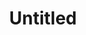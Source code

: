 ---
ee_id: '4461'
site: '1'
type: '2'
long_id: 2018-121 Untitled
url: 2018-121-untitled
title: Untitled
year: '2018'
medium: Triple Espresso, Acid Free Vellum Finish Archival Paper
commission:
dims: 12.25 x 12.25 in
pitch:
ps:
live_url:
related:
youtube:
imgs: untitled-2018-121-db-ug--3efH.jpg
subheading:
display_year: '2018'
download:
add_credit:
add_credits:
related_code:
layout: things-i-made
---